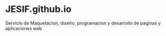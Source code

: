 # JESIF.github.io
Servicio de Maquetacion, diseño, programacion y desarrollo de paginas y aplicaciones web
